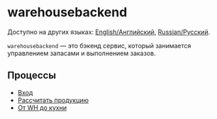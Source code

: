 # warehousebackend 

Доступно на других языках: [English/Английский](warehousebackend.md), [Russian/Русский](warehousebackend.ru.md). 

`warehousebackend` — это бэкенд сервис, который занимается управлением запасами и выполнением заказов.

## Процессы 

- [Вход](../processes/customer/signin.ru.md)
- [Рассчитать продукцию](../processes/warehouse/calculateproducts.ru.md)
- [От WH до кухни](../processes/warehouse/fromwhtokitchen.ru.md)
